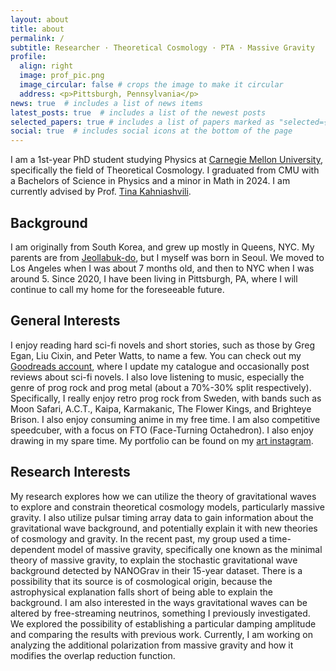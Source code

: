 ```yaml
---
layout: about
title: about
permalink: /
subtitle: Researcher · Theoretical Cosmology · PTA · Massive Gravity
profile:
  align: right
  image: prof_pic.png
  image_circular: false # crops the image to make it circular
  address: <p>Pittsburgh, Pennsylvania</p>
news: true  # includes a list of news items
latest_posts: true  # includes a list of the newest posts
selected_papers: true # includes a list of papers marked as "selected={true}"
social: true  # includes social icons at the bottom of the page
---
```


I am a 1st-year PhD student studying Physics at [Carnegie Mellon University](https://www.cmu.edu/), specifically the field of Theoretical Cosmology. I graduated from CMU with a Bachelors of Science in Physics and a minor in Math in 2024. I am currently advised by Prof. [Tina Kahniashvili](https://www.cmu.edu/physics/people/faculty/kahniashvili.html). 

## Background

 I am originally from South Korea, and grew up mostly in Queens, NYC. My parents are from [Jeollabuk-do](https://en.wikipedia.org/wiki/North_Jeolla_Province), but I myself was born in Seoul. We moved to Los Angeles when I was about 7 months old, and then to NYC when I was around 5. Since 2020, I have been living in Pittsburgh, PA, where I will continue to call my home for the foreseeable future.  

## General Interests

I enjoy reading hard sci-fi novels and short stories, such as those by Greg Egan, Liu Cixin, and Peter Watts, to name a few. You can check out my [Goodreads account](https://www.goodreads.com/user/show/86513877-chris-choi), where I update my catalogue and occasionally post reviews about sci-fi novels. I also love listening to music, especially the genre of prog rock and prog metal (about a 70%-30% split respectively). Specifically, I really enjoy retro prog rock from Sweden, with bands such as Moon Safari, A.C.T., Kaipa, Karmakanic, The Flower Kings, and Brighteye Brison. I also enjoy consuming anime in my free time. I am also competitive speedcuber, with a focus on FTO (Face-Turning Octahedron). I also enjoy drawing in my spare time. My portfolio can be found on my [art instagram](https://www.instagram.com/sophonicai/).

## Research Interests

My research explores how we can utilize the theory of gravitational waves to explore and constrain theoretical cosmology models, particularly massive gravity. I also utilize pulsar timing array data to gain information about the gravitational wave background, and potentially explain it with new theories of cosmology and gravity. In the recent past, my group used a time-dependent model of massive gravity, specifically one known as the minimal theory of massive gravity, to explain the stochastic gravitational wave background detected by NANOGrav in their 15-year dataset. There is a possibility that its source is of cosmological origin, because the astrophysical explanation falls short of being able to explain the background. I am also interested in the ways gravitational waves can be altered by free-streaming neutrinos, something I previously investigated. We explored the possibility of establishing a particular damping amplitude and comparing the results with previous work. Currently, I am working on analyzing the additional polarization from massive gravity and how it modifies the overlap reduction function.